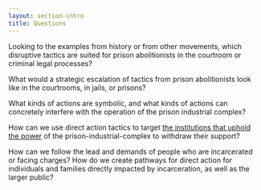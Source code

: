 ```yaml
---
layout: section-intro
title: Questions
---
```


Looking to the examples from history or from other movements, which disruptive tactics are suited for prison abolitionists in the courtroom or criminal legal processes?

What would a strategic escalation of tactics from prison abolitionists look like in the courtrooms, in jails, or prisons?

What kinds of actions are symbolic, and what kinds of actions can concretely interfere with the operation of the prison industrial complex? 

How can we use direct action tactics to target [the institutions that uphold the power](https://wagingnonviolence.org/2020/06/pillars-of-support-police-violence-black-lives-matter/) of the prison-industrial-complex to withdraw their support? 

How can we follow the lead and demands of people who are incarcerated or facing charges? How do we create pathways for direct action for individuals and families directly impacted by incarceration, as well as the larger public?
